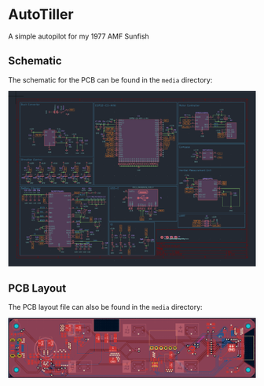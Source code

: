 # AutoTiller
A simple autopilot for my 1977 AMF Sunfish

## Schematic

The schematic for the PCB can be found in the `media` directory:

![PCB Schematic](media/pcb-schematic.png)

## PCB Layout

The PCB layout file can also be found in the `media` directory:

![PCB Layout](media/pcb-layout.png) 
